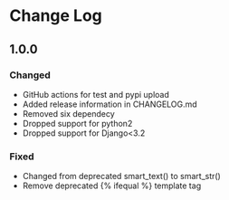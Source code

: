 # Change Log

<!-- GENERATOR_PLACEHOLDER -->

## 1.0.0

### Changed
- GitHub actions for test and pypi upload
- Added release information in CHANGELOG.md
- Removed six dependecy
- Dropped support for python2
- Dropped support for Django<3.2

### Fixed
- Changed from deprecated smart_text() to smart_str()
- Remove deprecated {% ifequal %} template tag

